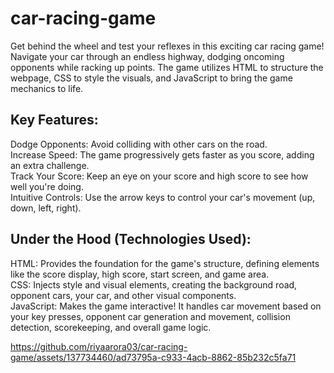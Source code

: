# car-racing-game
Get behind the wheel and test your reflexes in this exciting car racing game! Navigate your car through an endless highway, dodging oncoming opponents while racking up points. The game utilizes HTML to structure the webpage, CSS to style the visuals, and JavaScript to bring the game mechanics to life.

## Key Features:

Dodge Opponents: Avoid colliding with other cars on the road.  
Increase Speed: The game progressively gets faster as you score, adding an extra challenge.  
Track Your Score: Keep an eye on your score and high score to see how well you're doing.  
Intuitive Controls: Use the arrow keys to control your car's movement (up, down, left, right).  

## Under the Hood (Technologies Used):

HTML: Provides the foundation for the game's structure, defining elements like the score display, high score, start screen, and game area.  
CSS: Injects style and visual elements, creating the background road, opponent cars, your car, and other visual components.  
JavaScript: Makes the game interactive! It handles car movement based on your key presses, opponent car generation and movement, collision detection, scorekeeping, and overall game logic.


https://github.com/riyaarora03/car-racing-game/assets/137734460/ad73795a-c933-4acb-8862-85b232c5fa71


